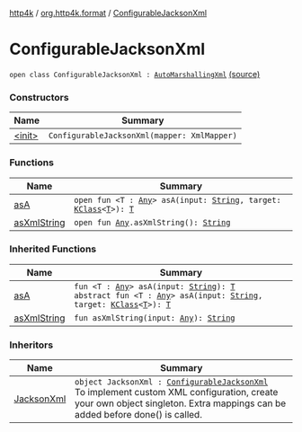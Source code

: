 [http4k](../../index.md) / [org.http4k.format](../index.md) / [ConfigurableJacksonXml](./index.md)

# ConfigurableJacksonXml

`open class ConfigurableJacksonXml : `[`AutoMarshallingXml`](../-auto-marshalling-xml/index.md) [(source)](https://github.com/http4k/http4k/blob/master/http4k-format-jackson-xml/src/main/kotlin/org/http4k/format/ConfgurableJacksonXml.kt#L8)

### Constructors

| Name | Summary |
|---|---|
| [&lt;init&gt;](-init-.md) | `ConfigurableJacksonXml(mapper: XmlMapper)` |

### Functions

| Name | Summary |
|---|---|
| [asA](as-a.md) | `open fun <T : `[`Any`](https://kotlinlang.org/api/latest/jvm/stdlib/kotlin/-any/index.html)`> asA(input: `[`String`](https://kotlinlang.org/api/latest/jvm/stdlib/kotlin/-string/index.html)`, target: `[`KClass`](https://kotlinlang.org/api/latest/jvm/stdlib/kotlin.reflect/-k-class/index.html)`<`[`T`](as-a.md#T)`>): `[`T`](as-a.md#T) |
| [asXmlString](as-xml-string.md) | `open fun `[`Any`](https://kotlinlang.org/api/latest/jvm/stdlib/kotlin/-any/index.html)`.asXmlString(): `[`String`](https://kotlinlang.org/api/latest/jvm/stdlib/kotlin/-string/index.html) |

### Inherited Functions

| Name | Summary |
|---|---|
| [asA](../-auto-marshalling-xml/as-a.md) | `fun <T : `[`Any`](https://kotlinlang.org/api/latest/jvm/stdlib/kotlin/-any/index.html)`> asA(input: `[`String`](https://kotlinlang.org/api/latest/jvm/stdlib/kotlin/-string/index.html)`): `[`T`](../-auto-marshalling-xml/as-a.md#T)<br>`abstract fun <T : `[`Any`](https://kotlinlang.org/api/latest/jvm/stdlib/kotlin/-any/index.html)`> asA(input: `[`String`](https://kotlinlang.org/api/latest/jvm/stdlib/kotlin/-string/index.html)`, target: `[`KClass`](https://kotlinlang.org/api/latest/jvm/stdlib/kotlin.reflect/-k-class/index.html)`<`[`T`](../-auto-marshalling-xml/as-a.md#T)`>): `[`T`](../-auto-marshalling-xml/as-a.md#T) |
| [asXmlString](../-auto-marshalling-xml/as-xml-string.md) | `fun asXmlString(input: `[`Any`](https://kotlinlang.org/api/latest/jvm/stdlib/kotlin/-any/index.html)`): `[`String`](https://kotlinlang.org/api/latest/jvm/stdlib/kotlin/-string/index.html) |

### Inheritors

| Name | Summary |
|---|---|
| [JacksonXml](../-jackson-xml.md) | `object JacksonXml : `[`ConfigurableJacksonXml`](./index.md)<br>To implement custom XML configuration, create your own object singleton. Extra mappings can be added before done() is called. |
